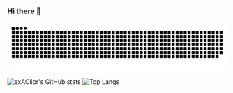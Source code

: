 ### Hi there 👋

<picture>
  <source media="(prefers-color-scheme: dark)" srcset="https://raw.githubusercontent.com/exAClior/exAClior/output/github-contribution-grid-snake-dark.svg">
  <source media="(prefers-color-scheme: light)" srcset="https://raw.githubusercontent.com/exAClior/exAClior/output/github-contribution-grid-snake.svg">
  <img alt="github contribution grid snake animation" src="https://raw.githubusercontent.com/exAClior/exAClior/output/github-contribution-grid-snake.svg">
</picture>

![exAClior's GitHub stats](https://github-readme-stats-one-bice.vercel.app/api?username=exAClior&theme=dracula&show_icons=true&include_all_commits=true&role=OWNER,ORGANIZATION_MEMBER)
![Top Langs](https://github-readme-stats-one-bice.vercel.app/api/top-langs/?username=exAClior&show_icons=true&langs_count=16&layout=compact&theme=dracula&role=OWNER)
<!--
**exAClior/exAClior** is a ✨ _special_ ✨ repository because its `README.md` (this file) appears on your GitHub profile.

Here are some ideas to get you started:

- 🔭 I’m currently working on ...
- 🌱 I’m currently learning ...
- 👯 I’m looking to collaborate on ...
- 🤔 I’m looking for help with ...
- 💬 Ask me about ...
- 📫 How to reach me: ...
- 😄 Pronouns: ...
- ⚡ Fun fact: ...
-->

